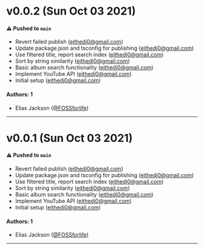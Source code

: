 # v0.0.2 (Sun Oct 03 2021)

#### ⚠️ Pushed to `main`

- Revert failed publish (ejthedj0@gmail.com)
- Update package.json and tsconfig for publishing (ejthedj0@gmail.com)
- Use filtered title, report search index (ejthedj0@gmail.com)
- Sort by string similarity (ejthedj0@gmail.com)
- Basic album search functionality (ejthedj0@gmail.com)
- Implement YouTube API (ejthedj0@gmail.com)
- Initial setup (ejthedj0@gmail.com)

#### Authors: 1

- Elias Jackson ([@FOSSforlife](https://github.com/FOSSforlife))

---

# v0.0.1 (Sun Oct 03 2021)

#### ⚠️ Pushed to `main`

- Revert failed publish (ejthedj0@gmail.com)
- Update package.json and tsconfig for publishing (ejthedj0@gmail.com)
- Use filtered title, report search index (ejthedj0@gmail.com)
- Sort by string similarity (ejthedj0@gmail.com)
- Basic album search functionality (ejthedj0@gmail.com)
- Implement YouTube API (ejthedj0@gmail.com)
- Initial setup (ejthedj0@gmail.com)

#### Authors: 1

- Elias Jackson ([@FOSSforlife](https://github.com/FOSSforlife))

---

